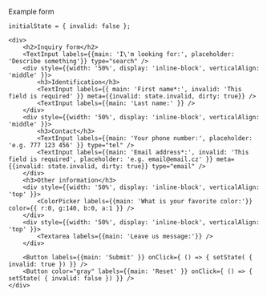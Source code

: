 Example form
        
    initialState = { invalid: false };

    <div>
        <h2>Inquiry form</h2>
        <TextInput labels={{main: 'I\'m looking for:', placeholder: 'Describe something'}} type="search" />
        <div style={{width: '50%', display: 'inline-block', verticalAlign: 'middle' }}>
            <h3>Identification</h3>
            <TextInput labels={{ main: 'First name*:', invalid: 'This field is required' }} meta={{invalid: state.invalid, dirty: true}} />
            <TextInput labels={{main: 'Last name:' }} />
        </div>
        <div style={{width: '50%', display: 'inline-block', verticalAlign: 'middle' }}>
            <h3>Contact</h3>
            <TextInput labels={{main: 'Your phone number:', placeholder: 'e.g. 777 123 456' }} type="tel" />
            <TextInput labels={{main: 'Email address*:', invalid: 'This field is required', placeholder: 'e.g. email@email.cz' }} meta={{invalid: state.invalid, dirty: true}} type="email" />
        </div>
        <h3>Other information</h3>
        <div style={{width: '50%', display: 'inline-block', verticalAlign: 'top' }}>
            <ColorPicker labels={{main: 'What is your favorite color:'}} color={{ r:0, g:140, b:0, a:1 }} />
        </div>
        <div style={{width: '50%', display: 'inline-block', verticalAlign: 'top' }}>
            <Textarea labels={{main: 'Leave us message:'}} />
        </div>

        <Button labels={{main: 'Submit' }} onClick={ () => { setState( { invalid: true }) }} />
        <Button color="gray" labels={{main: 'Reset' }} onClick={ () => { setState( { invalid: false }) }} />
    </div>
    

